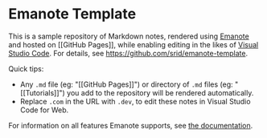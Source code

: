 # Emanote Template

This is a sample repository of Markdown notes, rendered using [Emanote] and hosted on [[GitHub Pages]], while enabling editing in the likes of [Visual Studio Code](https://emanote.srid.ca/start/resources/editors/vscode). For details, see https://github.com/srid/emanote-template.

Quick tips:

- Any `.md` file (eg: "[[GitHub Pages]]") or directory of `.md` files (eg: "[[Tutorials]]") you add to the repository will be rendered automatically. 
- Replace `.com` in the URL with `.dev`, to edit these notes in Visual Studio Code for Web.

For information on all features Emanote supports, see [the documentation][Emanote].

[Emanote]: https://emanote.srid.ca/
